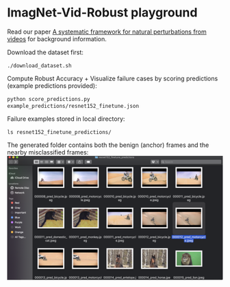 ImagNet-Vid-Robust playground
=============================

Read our paper [A systematic framework for natural perturbations from videos](https://modestyachts.github.io/natural-perturbations-website/results.html) for background information.

Download the dataset first:
```
./download_dataset.sh
```

Compute Robust Accuracy + Visualize failure cases by scoring predictions (example predictions provided):

```
python score_predictions.py  example_predictions/resnet152_finetune.json
```

Failure examples stored in local directory:
```
ls resnet152_finetune_predictions/
```

The generated folder contains both the benign (anchor) frames and the nearby misclassified frames:
![screen shot](/screenshot.png)

